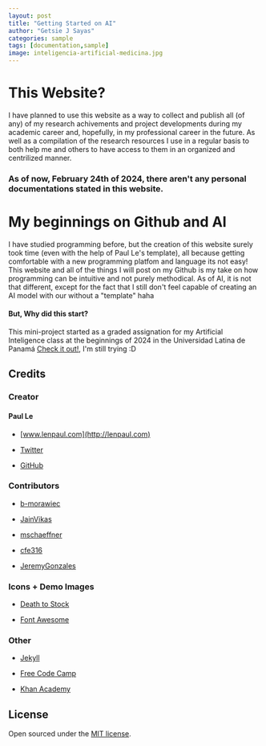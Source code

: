```yaml
---
layout: post
title: "Getting Started on AI"
author: "Getsie J Sayas"
categories: sample
tags: [documentation,sample]
image: inteligencia-artificial-medicina.jpg
---
```

# This Website?
I have planned to use this website as a way to collect and publish all (of any) of my research achivements and project developments during my academic career and, hopefully, in my professional career in the future. As well as a compilation of the research resources I use in a regular basis to both help me and others to have access to them in an organized and centrilized manner. 

### As of now, February 24th of 2024, there aren't any personal documentations stated in this website. 


# My beginnings on Github and AI
I have studied programming before, but the creation of this website surely took time (even with the help of Paul Le's template), all because getting comfortable with a new programming platfom and language its not easy! This website and all of the things I will post on my Github is my take on how programming can be intuitive and not purely methodical.  As of AI, it is not that different, except for the fact that I still don't feel capable of creating an AI model with our without a "template" haha

#### But, Why did this start? 

This mini-project started as a graded assignation for my Artificial Inteligence class at the beginnings of 2024 in the Universidad Latina de Panamá [Check it out!](https://www.ulatina.edu.pa/), I'm still trying :D


## 

## Credits

### Creator

#### Paul Le

* [www.lenpaul.com](http://lenpaul.com)

* [Twitter](https://twitter.com/paululele)

* [GitHub](https://github.com/LeNPaul)

### Contributors

* [b-morawiec](https://github.com/b-morawiec)

* [JainVikas](https://github.com/JainVikas)

* [mschaeffner](https://github.com/mschaeffner)

* [cfe316](https://github.com/cfe316)

* [JeremyGonzales](https://github.com/JeremyGonzales)

### Icons + Demo Images

* [Death to Stock](https://deathtothestockphoto.com/)

* [Font Awesome](http://fontawesome.io/)

### Other

* [Jekyll](https://jekyllrb.com/)

* [Free Code Camp](https://www.freecodecamp.org)

* [Khan Academy](https://www.khanacademy.org/)

## License

Open sourced under the [MIT license](https://github.com/LeNPaul/Millennial/blob/gh-pages/LICENSE.md).

